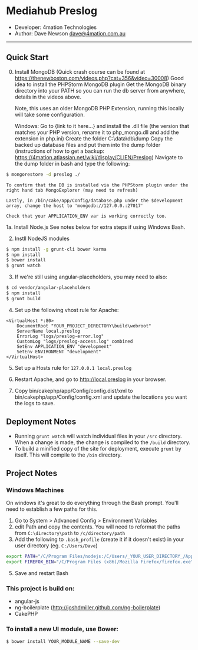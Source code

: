 # Mediahub Preslog

* Developer: 4mation Technologies
* Author: Dave Newson <dave@4mation.com.au>

***

## Quick Start

0.  Install MongoDB (Quick crash course can be found at https://thenewboston.com/videos.php?cat=356&video=30008)
    Good idea to install the PHPStorm MongoDB plugin
    Get the MongoDB binary directory into your PATH so you can run the db server from anywhere, details in the videos above.
    
    Note, this uses an older MongoDB PHP Extension, running this locally will take some configuration.
    
    Windows: Go to {link to it here...} and install the .dll file (the version that matches your PHP version, rename it to php_mongo.dll and add the extension in php.ini)
             Create the folder C:\data\db\dump
             Copy the backed up database files and put them into the dump folder (instructions of how to get a backup: https://4mation.atlassian.net/wiki/display/CLIEN/Preslog)
             Navigate to the dump folder in bash and type the following:
```sh
$ mongorestore -d preslog ./
```

    To confirm that the DB is installed via the PHPStorm plugin under the right hand tab MongoExplorer (may need to refresh)

    Lastly, in /bin/cake/app/Config/database.php under the $development array, change the host to 'mongodb://127.0.0.:27017'

    Check that your APPLICATION_ENV var is working correctly too.

1a.  Install Node.js
    See notes below for extra steps if using Windows Bash.

2.  Instll NodeJS modules
```sh
$ npm install -g grunt-cli bower karma
$ npm install
$ bower install
$ grunt watch
```

3.  If we're still using angular-placeholders, you may need to also:
```sh
$ cd vendor/angular-placeholders
$ npm install
$ grunt build
```

4.  Set up the following vhost rule for Apache:
```
<VirtualHost *:80>
    DocumentRoot "YOUR_PROJECT_DIRECTORY\build\webroot"
    ServerName local.preslog
    ErrorLog "logs/preslog-error.log"
    CustomLog "logs/preslog-access.log" combined
	SetEnv APPLICATION_ENV "development"
    SetEnv ENVIRONMENT "development"
</VirtualHost>
```

5.  Set up a Hosts rule for `127.0.0.1 local.preslog`

6.  Restart Apache, and go to http://local.preslog in your browser.

7. Copy bin/cakephp/app/Config/config.dist/xml to bin/cakephp/app/Config/config.xml and update the locations you want the logs to save.


## Deployment Notes

* Running `grunt watch` will watch individual files in your `/src` directory. When a change is made, the change is compiled to the `/build` directory.
* To build a minified copy of the site for deployment, execute `grunt` by itself. This will compile to the `/bin` directory.


## Project Notes

### Windows Machines
On windows it's great to do everything through the Bash prompt. You'll need to establish a few paths for this.
1.  Go to System > Advanced Config > Environment Variables
2.  edit Path and copy the contents. You will need to reformat the paths from `C:\directory\path` to `/c/directory/path`
3.  Add the following to `.bash_profile` (create it if it doesn't exist) in your user directory (eg. `C:/Users/Dave`)
```sh
export PATH="/C/Program Files/nodejs:/C/Users/_YOUR_USER_DIRECTORY_/AppData/Roaming/npm:$PATH"
export FIREFOX_BIN="/C/Program Files (x86)/Mozilla Firefox/firefox.exe"
```
5.  Save and restart Bash


### This project is build on:
* angular-js
* ng-boilerplate (http://joshdmiller.github.com/ng-boilerplate)
* CakePHP


### To install a new UI module, use Bower:
```sh
$ bower install YOUR_MODULE_NAME --save-dev
```
